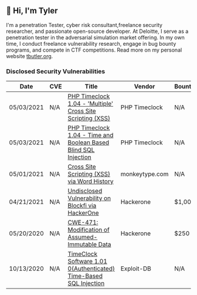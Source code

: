 ## 👋 Hi, I'm Tyler

I'm a penetration Tester, cyber risk consultant,freelance security researcher, and passionate open-source developer. At Deloitte, I serve as a penetration tester in the adversarial simulation market offering. In my own time, I conduct freelance vulnerability research, engage in bug bounty programs, and compete in CTF competitions. Read more on my personal website [tbutler.org](https://tbutler.org).  

### Disclosed Security Vulnerabilities
| Date | CVE | Title | Vendor | Bounty |
|---	|---	|---	|---	|---	|
| 05/03/2021 | N/A | [PHP Timeclock 1.04 - 'Multiple' Cross Site Scripting (XSS)](https://www.exploit-db.com/exploits/49853)| PHP Timeclock | N/A |
| 05/03/2021 | N/A | [PHP Timeclock 1.04 - Time and Boolean Based Blind SQL Injection](https://www.exploit-db.com/exploits/49849) | PHP Timeclock | N/A |
| 05/01/2021 | N/A | [Cross Site Scripting (XSS) via Word History](https://github.com/Miodec/monkeytype/issues/1348) | monkeytype.com | N/A |
| 04/21/2021 | N/A | [Undisclosed Vulnerability on Blockfi via HackerOne](https://hackerone.com/tcbutler320?type=user) | Hackerone | $1,000 |
| 05/20/2020 | N/A | [CWE-471: Modification of Assumed-Immutable Data](https://tbutler.org/assets/pdf/Butler,Tyler-MAID-Hinge-BBR.pdf) | Hackerone | $250 |
| 10/13/2020 | N/A | [TimeClock Software 1.01 0(Authenticated) Time-Based SQL Injection](https://www.exploit-db.com/exploits/48874) | Exploit-DB | N/A |
